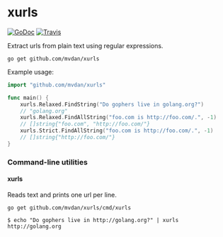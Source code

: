 # xurls

[![GoDoc](https://godoc.org/github.com/mvdan/xurls?status.svg)](https://godoc.org/github.com/mvdan/xurls) [![Travis](https://travis-ci.org/mvdan/xurls.svg?branch=master)](https://travis-ci.org/mvdan/xurls)

Extract urls from plain text using regular expressions.

	go get github.com/mvdan/xurls

Example usage:

```go
import "github.com/mvdan/xurls"

func main() {
	xurls.Relaxed.FindString("Do gophers live in golang.org?")
	// "golang.org"
	xurls.Relaxed.FindAllString("foo.com is http://foo.com/.", -1)
	// []string{"foo.com", "http://foo.com/"}
	xurls.Strict.FindAllString("foo.com is http://foo.com/.", -1)
	// []string{"http://foo.com/"}
}
```

### Command-line utilities

#### xurls

Reads text and prints one url per line.

	go get github.com/mvdan/xurls/cmd/xurls

```shell
$ echo "Do gophers live in http://golang.org?" | xurls
http://golang.org
```
